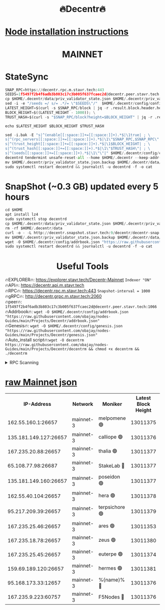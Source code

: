 <h1 align="center"> 🔥Decentr🔥</h1>

[Node installation instructions](https://github.com/obajay/nodes-Guides/tree/main/Projects/Decentr)
=
<h1 align="center"> MAINNET</h1>

# StateSync
```python
SNAP_RPC=https://decentr.rpc.m.stavr.tech:443
SEEDS=1f5497f2b4f6adb3b803c17c3b005f637fcaec2d@decentr.peer.stavr.tech:1066
cp $HOME/.decentr/data/priv_validator_state.json $HOME/.decentr/priv_validator_state.json.backup
sed -i -e "/seeds =/ s/= .*/= \"$SEEDS\"/"  $HOME/.decentr/config/config.toml
LATEST_HEIGHT=$(curl -s $SNAP_RPC/block | jq -r .result.block.header.height); \
BLOCK_HEIGHT=$((LATEST_HEIGHT - 1000)); \
TRUST_HASH=$(curl -s "$SNAP_RPC/block?height=$BLOCK_HEIGHT" | jq -r .result.block_id.hash)

echo $LATEST_HEIGHT $BLOCK_HEIGHT $TRUST_HASH

sed -i.bak -E "s|^(enable[[:space:]]+=[[:space:]]+).*$|\1true| ; \
s|^(rpc_servers[[:space:]]+=[[:space:]]+).*$|\1\"$SNAP_RPC,$SNAP_RPC\"| ; \
s|^(trust_height[[:space:]]+=[[:space:]]+).*$|\1$BLOCK_HEIGHT| ; \
s|^(trust_hash[[:space:]]+=[[:space:]]+).*$|\1\"$TRUST_HASH\"| ; \
s|^(seeds[[:space:]]+=[[:space:]]+).*$|\1\"\"|" $HOME/.decentr/config/config.toml
decentrd tendermint unsafe-reset-all --home $HOME/.decentr --keep-addr-book
mv $HOME/.decentr/priv_validator_state.json.backup $HOME/.decentr/data/priv_validator_state.json
sudo systemctl restart decentrd && journalctl -u decentrd -f -o cat
```
# SnapShot (~0.3 GB) updated every 5 hours
```python
cd $HOME
apt install lz4
sudo systemctl stop decentrd
cp $HOME/.decentr/data/priv_validator_state.json $HOME/.decentr/priv_validator_state.json.backup
rm -rf $HOME/.decentr/data
curl -o - -L http://decentr.snapshot.stavr.tech:9/decentr/decentr-snap.tar.lz4 | lz4 -c -d - | tar -x -C $HOME/.decentr --strip-components 2
mv $HOME/.decentr/priv_validator_state.json.backup $HOME/.decentr/data/priv_validator_state.json
wget -O $HOME/.decentr/config/addrbook.json "https://raw.githubusercontent.com/obajay/nodes-Guides/main/Projects/Decentr/addrbook.json"
sudo systemctl restart decentrd && journalctl -u decentrd -f -o cat
```

 <h1 align="center"> Useful Tools</h1>

🔥EXPLORER🔥:     https://explorer.stavr.tech/Decentr-Mainnet        `Indexer "ON"` \
🔥API🔥:          https://decentr.api.m.stavr.tech \
🔥RPC🔥:          https://decentr.rpc.m.stavr.tech:443              `Snapshot-interval = 1000` \
🔥gRPC🔥:         http://decentr.grpc.m.stavr.tech:2060 \
🔥peer🔥:         `1f5497f2b4f6adb3b803c17c3b005f637fcaec2d@decentr.peer.stavr.tech:1066` \
🔥Addrbook🔥:  `wget -O $HOME/.decentr/config/addrbook.json "https://raw.githubusercontent.com/obajay/nodes-Guides/main/Projects/Decentr/addrbook.json"` \
🔥Genesis🔥:  `wget -O $HOME/.decentr/config/genesis.json "https://raw.githubusercontent.com/obajay/nodes-Guides/main/Projects/Decentr/genesis.json"` \
🔥Auto_install script🔥:`wget -O decentrm https://raw.githubusercontent.com/obajay/nodes-Guides/main/Projects/Decentr/decentrm && chmod +x decentrm && ./decentrm`

<details>
<summary>RPC Scanning</summary>

<h2 align="center"> We scan nodes in real time every 4 hours. And we provide the final result of RPC endpoints.
We cannot influence the operation of these nodes in any way. </h2>


```python
If Voting Power is higher than 0 --> then the Node is a validator of the network and may be subject to attack and be a potential threat to the chain.
```
```python
We marked such validators with a red symbol
```

</details>

[raw Mainnet json](https://rpc-check.decentrm.stavr.tech/decentrm/rpc-decentrm-result.json)
=



<table><tr><th>IP-Address</th><th>Network</th><th>Moniker</th><th>Latest Block Height</th><th>Earliest Block Height</th><th>Catching Up</th><th>Tx Index</th><th>Voting Power</th><th>Scan Time</th></tr><tr><td>162.55.160.1:26657</td><td>mainnet-3</td><td>melpomene 🟢</td><td>13011375</td><td>1688950</td><td>False</td><td>on</td><td>0</td><td>2024-02-22T22:50:05.040353198UTC</td></tr><tr><td>135.181.149.127:26657</td><td>mainnet-3</td><td>calliope 🟢</td><td>13011376</td><td>1688950</td><td>False</td><td>on</td><td>0</td><td>2024-02-22T22:50:07.427801520UTC</td></tr><tr><td>167.235.20.88:26657</td><td>mainnet-3</td><td>thalia 🟢</td><td>13011377</td><td>1688950</td><td>False</td><td>on</td><td>0</td><td>2024-02-22T22:50:13.270274638UTC</td></tr><tr><td>65.108.77.98:26687</td><td>mainnet-3</td><td>StakeLab 🔴</td><td>13011377</td><td>1688950</td><td>False</td><td>on</td><td>5436095</td><td>2024-02-22T22:50:13.599157007UTC</td></tr><tr><td>135.181.149.160:26657</td><td>mainnet-3</td><td>poseidon 🟢</td><td>13011377</td><td>1688950</td><td>False</td><td>on</td><td>0</td><td>2024-02-22T22:50:18.351284458UTC</td></tr><tr><td>162.55.40.104:26657</td><td>mainnet-3</td><td>hera 🟢</td><td>13011378</td><td>1688950</td><td>False</td><td>on</td><td>0</td><td>2024-02-22T22:50:20.677591061UTC</td></tr><tr><td>95.217.209.39:26657</td><td>mainnet-3</td><td>terpsichore 🟢</td><td>13011379</td><td>1688950</td><td>False</td><td>on</td><td>0</td><td>2024-02-22T22:50:25.169036876UTC</td></tr><tr><td>167.235.25.46:26657</td><td>mainnet-3</td><td>ares 🟢</td><td>13011353</td><td>1688950</td><td>False</td><td>on</td><td>0</td><td>2024-02-22T22:50:29.489181628UTC</td></tr><tr><td>167.235.18.78:26657</td><td>mainnet-3</td><td>zeus 🟢</td><td>13011380</td><td>1688950</td><td>False</td><td>on</td><td>0</td><td>2024-02-22T22:50:31.828439683UTC</td></tr><tr><td>167.235.25.45:26657</td><td>mainnet-3</td><td>euterpe 🟢</td><td>13011374</td><td>1688950</td><td>False</td><td>on</td><td>0</td><td>2024-02-22T22:50:34.138464768UTC</td></tr><tr><td>159.69.189.120:26657</td><td>mainnet-3</td><td>hermes 🟢</td><td>13011381</td><td>1688950</td><td>False</td><td>on</td><td>0</td><td>2024-02-22T22:50:36.522429275UTC</td></tr><tr><td>95.168.173.33:12657</td><td>mainnet-3</td><td>%{name}% 🔴</td><td>13011376</td><td>8964001</td><td>False</td><td>on</td><td>4264330</td><td>2024-02-22T22:50:08.685600944UTC</td></tr><tr><td>167.235.9.223:60757</td><td>mainnet-3</td><td>F5Nodes 🔴</td><td>13011376</td><td>12380001</td><td>False</td><td>off</td><td>562</td><td>2024-02-22T22:50:08.961502956UTC</td></tr></table>
